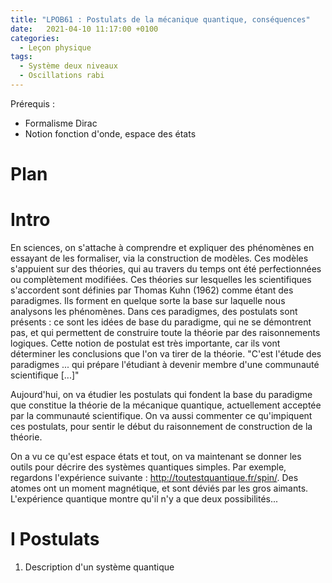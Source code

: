 ```yaml
---
title: "LPOB61 : Postulats de la mécanique quantique, conséquences"
date:   2021-04-10 11:17:00 +0100
categories:
  - Leçon physique
tags:
  - Système deux niveaux
  - Oscillations rabi
---
```

Prérequis : 
- Formalisme Dirac
- Notion fonction d'onde, espace des états

# Plan

# Intro
En sciences, on s'attache à comprendre et expliquer des phénomènes en essayant de les formaliser, via la construction de modèles. Ces modèles s'appuient sur des théories,
qui au travers du temps ont été perfectionnées ou complètement modifiées. Ces théories sur lesquelles les scientifiques s'accordent sont définies par Thomas Kuhn (1962) 
comme étant des paradigmes. Ils forment en quelque sorte la base sur laquelle nous analysons les phénomènes. Dans ces paradigmes, des postulats sont présents : ce sont les idées
de base du paradigme, qui ne se démontrent pas, et qui permettent de construire toute la théorie par des raisonnements logiques. Cette notion de postulat est très importante, car
 ils vont déterminer les conclusions que l'on va tirer de la théorie. "C'est l'étude des paradigmes ... qui prépare l'étudiant à devenir membre d'une communauté scientifique [...]"
 
Aujourd'hui, on va étudier les postulats qui fondent la base du paradigme que constitue la théorie de la 
mécanique quantique, actuellement acceptée par la communauté scientifique. On va aussi commenter ce qu'impiquent ces postulats, pour sentir le début du raisonnement de 
construction de la théorie.
 
 
On a vu ce qu'est espace états et tout, on va maintenant se donner les outils pour décrire des systèmes quantiques simples. Par exemple, regardons l'expérience suivante : 
http://toutestquantique.fr/spin/. Des atomes ont un moment magnétique, et sont déviés par les gros aimants. L'expérience quantique montre qu'il n'y a que deux possibilités...

# I Postulats
1) Description d'un système quantique
